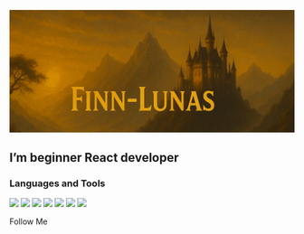 ![Header](https://github.com/Finn-Lunas/Finn-Lunas/blob/main/assets/newBaner.jpg)

## I’m beginner React developer

### Languages and Tools

<img src="https://img.shields.io/badge/JavaScript-0d1117?style=for-the-badge&logo=javascript&logoColor=F7DF1E" height="45">
<img src="https://img.shields.io/badge/React-0d1117?style=for-the-badge&logo=react&logoColor=61DAFB" height="46">
<img src="https://img.shields.io/badge/Node.js-0d1117?style=for-the-badge&logo=nodedotjs&logoColor=339933" height="45">
<img src="https://img.shields.io/badge/Express-0d1117?style=for-the-badge&logo=express&logoColor=ffffff" height="45">
<img src="https://img.shields.io/badge/MongoDB-0d1117?style=for-the-badge&logo=mongodb&logoColor=47A248" height="45">
<img src="https://img.shields.io/badge/MySQL-0d1117?style=for-the-badge&logo=mysql&logoColor=4479A1" height="45">
<img src="https://img.shields.io/badge/Git-0d1117?style=for-the-badge&logo=git&logoColor=F05032" height="45">

Follow Me
